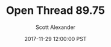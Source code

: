 ---
layout: podcast
title: "Open Thread 89.75"
author: Scott Alexander
description: https://slatestarcodex.com/2017/11/29/open-thread-89-75/
date: 2017-11-29 12:00:00 PST
length: 78053
duration: 19
guid: open-thread-89-75
---
